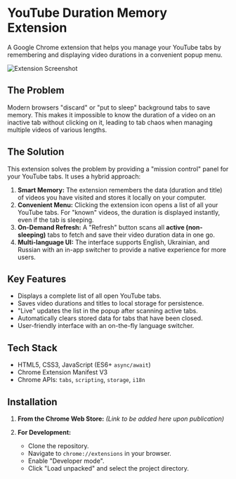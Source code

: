 # YouTube Duration Memory Extension

A Google Chrome extension that helps you manage your YouTube tabs by remembering and displaying video durations in a convenient popup menu.

![Extension Screenshot]([photo_2025-07-03_00-17-25](https://github.com/user-attachments/assets/bf591324-ddae-4373-9f8a-f7734a30afdd))

## The Problem
Modern browsers "discard" or "put to sleep" background tabs to save memory. This makes it impossible to know the duration of a video on an inactive tab without clicking on it, leading to tab chaos when managing multiple videos of various lengths.

## The Solution
This extension solves the problem by providing a "mission control" panel for your YouTube tabs. It uses a hybrid approach:

1.  **Smart Memory:** The extension remembers the data (duration and title) of videos you have visited and stores it locally on your computer.
2.  **Convenient Menu:** Clicking the extension icon opens a list of all your YouTube tabs. For "known" videos, the duration is displayed instantly, even if the tab is sleeping.
3.  **On-Demand Refresh:** A "Refresh" button scans all **active (non-sleeping)** tabs to fetch and save their video duration data in one go.
4.  **Multi-language UI:** The interface supports English, Ukrainian, and Russian with an in-app switcher to provide a native experience for more users.

## Key Features
- Displays a complete list of all open YouTube tabs.
- Saves video durations and titles to local storage for persistence.
- "Live" updates the list in the popup after scanning active tabs.
- Automatically clears stored data for tabs that have been closed.
- User-friendly interface with an on-the-fly language switcher.

## Tech Stack
- HTML5, CSS3, JavaScript (ES6+ `async/await`)
- Chrome Extension Manifest V3
- Chrome APIs: `tabs`, `scripting`, `storage`, `i18n`

## Installation

1.  **From the Chrome Web Store:**
    *(Link to be added here upon publication)*

2.  **For Development:**
    - Clone the repository.
    - Navigate to `chrome://extensions` in your browser.
    - Enable "Developer mode".
    - Click "Load unpacked" and select the project directory.
